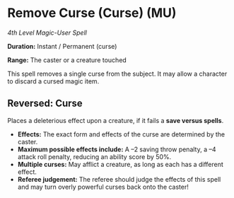 # Remove Curse (Curse) (MU)

*4th Level Magic-User Spell*

**Duration:** Instant / Permanent (curse)

**Range:** The caster or a creature touched

This spell removes a single curse from the subject. It may allow a character to discard a cursed magic item.

## Reversed: Curse

Places a deleterious effect upon a creature, if it fails a **save versus spells**.

- **Effects:** The exact form and effects of the curse are determined by the caster.
- **Maximum possible effects include:** A –2 saving throw penalty, a –4 attack roll penalty, reducing an ability score by 50%.
- **Multiple curses:** May afflict a creature, as long as each has a different effect.
- **Referee judgement:** The referee should judge the effects of this spell and may turn overly powerful curses back onto the caster!